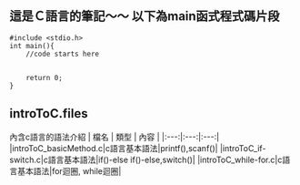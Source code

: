 這是Ｃ語言的筆記～～
以下為main函式程式碼片段
---
```c=
#include <stdio.h>
int main(){
    //code starts here


    return 0;
}
```
## introToC.files
內含c語言的語法介紹
| 檔名 | 類型 | 內容 |
|:---:|:---:|:---:|
|introToC_basicMethod.c|c語言基本語法|printf(),scanf()|
|introToC_if-switch.c|c語言基本語法|if()-else if()-else,switch()|
|introToC_while-for.c|c語言基本語法|for迴圈, while迴圈|
